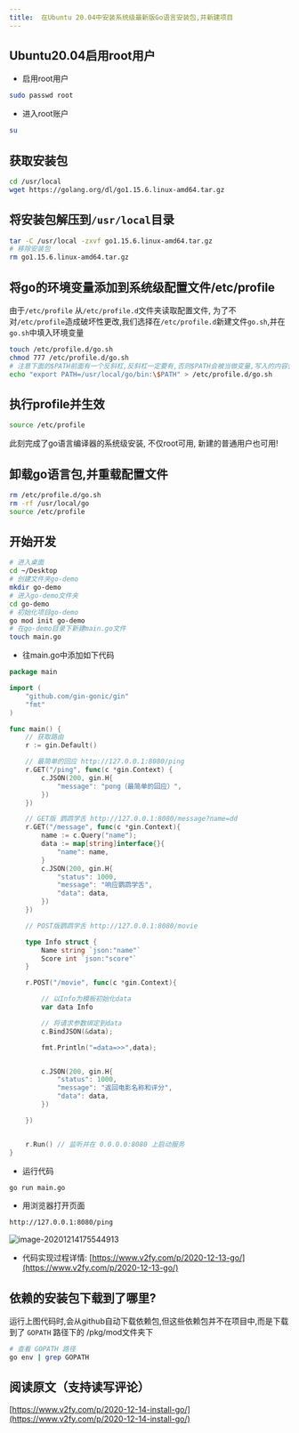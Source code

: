 ```yaml
---
title:  在Ubuntu 20.04中安装系统级最新版Go语言安装包,并新建项目
---
```


## Ubuntu20.04启用root用户

- 启用root用户

```sh
sudo passwd root
```

- 进入root账户

```sh
su
```

## 获取安装包

```sh
cd /usr/local
wget https://golang.org/dl/go1.15.6.linux-amd64.tar.gz
```

## 将安装包解压到`/usr/local`目录
```sh
tar -C /usr/local -zxvf go1.15.6.linux-amd64.tar.gz
# 移除安装包
rm go1.15.6.linux-amd64.tar.gz
```


## 将go的环境变量添加到系统级配置文件/etc/profile

由于`/etc/profile` 从`/etc/profile.d`文件夹读取配置文件, 为了不对`/etc/profile`造成破坏性更改,我们选择在`/etc/profile.d`新建文件`go.sh`,并在`go.sh`中填入环境变量

```sh
touch /etc/profile.d/go.sh
chmod 777 /etc/profile.d/go.sh
# 注意下面的$PATH前面有一个反斜杠,反斜杠一定要有,否则$PATH会被当做变量,写入的内容会超长
echo "export PATH=/usr/local/go/bin:\$PATH" > /etc/profile.d/go.sh
```

## 执行profile并生效

```sh
source /etc/profile
```


此刻完成了go语言编译器的系统级安装, 不仅root可用, 新建的普通用户也可用!



## 卸载go语言包,并重载配置文件

```sh
rm /etc/profile.d/go.sh
rm -rf /usr/local/go
source /etc/profile
```



## 开始开发


```sh
# 进入桌面
cd ~/Desktop
# 创建文件夹go-demo
mkdir go-demo
# 进入go-demo文件夹
cd go-demo
# 初始化项目go-demo
go mod init go-demo
# 在go-demo目录下新建main.go文件
touch main.go
```

- 往main.go中添加如下代码

```go
package main

import (
    "github.com/gin-gonic/gin"
    "fmt"
)

func main() {
    // 获取路由
    r := gin.Default()

    // 最简单的回应 http://127.0.0.1:8080/ping
    r.GET("/ping", func(c *gin.Context) {
        c.JSON(200, gin.H{
            "message": "pong（最简单的回应）",
        })
    })

    // GET版 鹦鹉学舌 http://127.0.0.1:8080/message?name=dd
    r.GET("/message", func(c *gin.Context){
        name := c.Query("name");
        data := map[string]interface{}{
            "name": name,
        }
        c.JSON(200, gin.H{
            "status": 1000,
            "message": "响应鹦鹉学舌",
            "data": data,
        })
    })

    // POST版鹦鹉学舌 http://127.0.0.1:8080/movie

    type Info struct {
        Name string `json:"name"`
        Score int `json:"score"`
    }

    r.POST("/movie", func(c *gin.Context){

        // 以Info为模板初始化data
        var data Info

        // 将请求参数绑定到data
        c.BindJSON(&data);

        fmt.Println("=data=>>",data);


        c.JSON(200, gin.H{
            "status": 1000,
            "message": "返回电影名称和评分",
            "data": data,
        })

    })


    r.Run() // 监听并在 0.0.0.0:8080 上启动服务
}
```

- 运行代码


```sh
go run main.go
```

- 用浏览器打开页面

```html
http://127.0.0.1:8080/ping
```

![image-20201214175544913](https://www.v2fy.com/asset/0i/jikemiji/jikemiji-md/2020-12-14-install-go.assets/image-20201214175544913.png)



- 代码实现过程详情: [https://www.v2fy.com/p/2020-12-13-go/](https://www.v2fy.com/p/2020-12-13-go/)



## 依赖的安装包下载到了哪里?

运行上图代码时,会从github自动下载依赖包,但这些依赖包并不在项目中,而是下载到了 `GOPATH` 路径下的 /pkg/mod文件夹下

```sh
# 查看 GOPATH 路径
go env | grep GOPATH
```




## 阅读原文（支持读写评论）

[https://www.v2fy.com/p/2020-12-14-install-go/](https://www.v2fy.com/p/2020-12-14-install-go/)